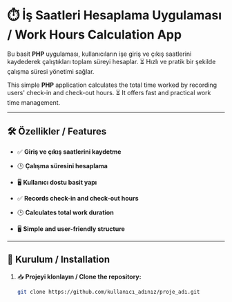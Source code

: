 # ⏱️ İş Saatleri Hesaplama Uygulaması / Work Hours Calculation App  

Bu basit **PHP** uygulaması, kullanıcıların işe giriş ve çıkış saatlerini kaydederek çalıştıkları toplam süreyi hesaplar. ⏳ Hızlı ve pratik bir şekilde çalışma süresi yönetimi sağlar.  

This simple **PHP** application calculates the total time worked by recording users' check-in and check-out hours. ⏳ It offers fast and practical work time management.

---

## 🛠️ Özellikler / Features  
- ✅ **Giriş ve çıkış saatlerini kaydetme**  
- 🕒 **Çalışma süresini hesaplama**  
- 🖥️ **Kullanıcı dostu basit yapı**  

- ✅ **Records check-in and check-out hours**  
- 🕒 **Calculates total work duration**  
- 🖥️ **Simple and user-friendly structure**

---

## 🚀 Kurulum / Installation  
1. 📥 **Projeyi klonlayın / Clone the repository:**  
   ```bash
   git clone https://github.com/kullanıcı_adınız/proje_adı.git
